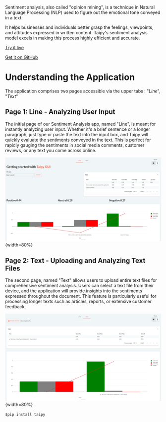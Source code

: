 Sentiment analysis, also called "opinion mining", is a technique in
Natural Language Processing (NLP) used to figure out the 
emotional tone conveyed in a text. 

It helps businesses and individuals better grasp the feelings, 
viewpoints, and attitudes expressed in written content. Taipy's
sentiment analysis model excels in making this process highly efficient and accurate.

[Try it live](https://sentiment-analysis.taipy.cloud/line) 

[Get it on GitHub](https://github.com/Avaiga/demo-sentiment-analysis)

# Understanding the Application
The application comprises two pages accessible via the upper tabs : "_Line_", "_Text_"

## Page 1: Line - Analyzing User Input
The initial page of our Sentiment Analysis app, named "Line", is 
meant for instantly analyzing user input. Whether it's a brief 
sentence or a longer paragraph, just type or paste the text into 
the input box, and Taipy will quickly evaluate the sentiments conveyed
in the text. This is perfect for rapidly gauging the sentiments in social
media comments, customer reviews, or any text you come across online.

![Line](images/sentiment-analysis-line.png){width=80%}

## Page 2: Text - Uploading and Analyzing Text Files
The second page, named "Text" allows users to upload entire text files for 
comprehensive sentiment analysis. Users can select a text file from their 
device, and the application will provide insights into the sentiments 
expressed throughout the document. This feature is particularly useful 
for processing longer texts such as articles, reports, or extensive 
customer feedback.

![Text](images/sentiment-analysis-text.png){width=80%}

```$pip install taipy```
